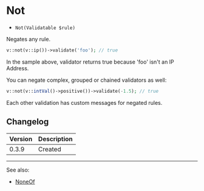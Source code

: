 # Not

- `Not(Validatable $rule)`

Negates any rule.

```php
v::not(v::ip())->validate('foo'); // true
```

In the sample above, validator returns true because 'foo' isn't an IP Address.

You can negate complex, grouped or chained validators as well:

```php
v::not(v::intVal()->positive())->validate(-1.5); // true
```

Each other validation has custom messages for negated rules.

## Changelog

Version | Description
--------|-------------
  0.3.9 | Created

***
See also:

  * [NoneOf](NoneOf.md)
